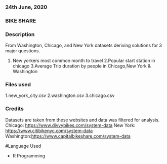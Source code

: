 ### 24th June, 2020

### BIKE SHARE 

### Description
From Washington, Chicago, and New York datasets deriving solutions for 3 major questions.

1. New yorkers most common month to travel
2.Popular start station in chicago
3.Average Trip duration by people in Chicago,New York & Washington

### Files used
1.new_york_city.csv
2.washington.csv
3.chicago.csv

### Credits
Datasets are taken from these websites and data was filtered for analysis.
Chicago:  https://www.divvybikes.com/system-data
New York: https://www.citibikenyc.com/system-data
Washington:https://www.capitalbikeshare.com/system-data

#Language Used
* R Programming 


